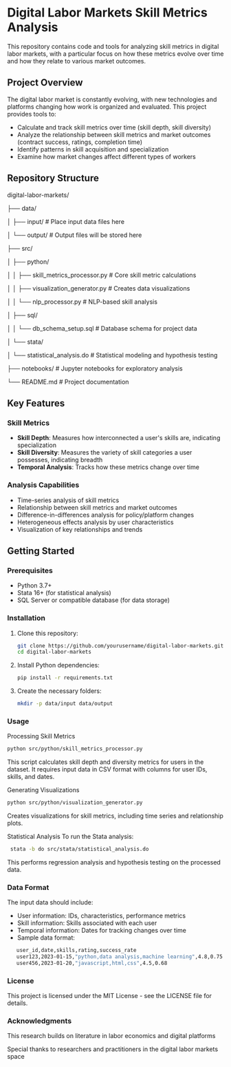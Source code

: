 # Digital Labor Markets Skill Metrics Analysis

This repository contains code and tools for analyzing skill metrics in digital labor markets, with a particular focus on how these metrics evolve over time and how they relate to various market outcomes.

## Project Overview

The digital labor market is constantly evolving, with new technologies and platforms changing how work is organized and evaluated. This project provides tools to:

- Calculate and track skill metrics over time (skill depth, skill diversity)
- Analyze the relationship between skill metrics and market outcomes (contract success, ratings, completion time)
- Identify patterns in skill acquisition and specialization
- Examine how market changes affect different types of workers

## Repository Structure
digital-labor-markets/

├── data/

│ ├── input/ # Place input data files here

│ └── output/ # Output files will be stored here


├── src/

│ ├── python/

│ │ ├── skill_metrics_processor.py # Core skill metric calculations

│ │ ├── visualization_generator.py # Creates data visualizations

│ │ └── nlp_processor.py # NLP-based skill analysis

│ ├── sql/

│ │ └── db_schema_setup.sql # Database schema for project data

│ └── stata/

│ └── statistical_analysis.do # Statistical modeling and hypothesis testing

├── notebooks/ # Jupyter notebooks for exploratory analysis

└── README.md # Project documentation



## Key Features

### Skill Metrics

- **Skill Depth**: Measures how interconnected a user's skills are, indicating specialization
- **Skill Diversity**: Measures the variety of skill categories a user possesses, indicating breadth
- **Temporal Analysis**: Tracks how these metrics change over time

### Analysis Capabilities

- Time-series analysis of skill metrics
- Relationship between skill metrics and market outcomes
- Difference-in-differences analysis for policy/platform changes
- Heterogeneous effects analysis by user characteristics
- Visualization of key relationships and trends

## Getting Started

### Prerequisites

- Python 3.7+
- Stata 16+ (for statistical analysis)
- SQL Server or compatible database (for data storage)

### Installation

1. Clone this repository:

   ```bash
   git clone https://github.com/yourusername/digital-labor-markets.git
   cd digital-labor-markets

2. Install Python dependencies:
   ```bash
   pip install -r requirements.txt
   
3. Create the necessary folders:
   ```bash
   mkdir -p data/input data/output

### Usage
Processing Skill Metrics
   ```bash
   python src/python/skill_metrics_processor.py
```
This script calculates skill depth and diversity metrics for users in the dataset. It requires input data in CSV format with columns for user IDs, skills, and dates.

Generating Visualizations
   ```bash
  python src/python/visualization_generator.py
```
Creates visualizations for skill metrics, including time series and relationship plots.

Statistical Analysis
To run the Stata analysis:
```bash
 stata -b do src/stata/statistical_analysis.do
```
This performs regression analysis and hypothesis testing on the processed data.

### Data Format
The input data should include:
- User information: IDs, characteristics, performance metrics
- Skill information: Skills associated with each user
- Temporal information: Dates for tracking changes over time
- Sample data format:
```bash
   user_id,date,skills,rating,success_rate
   user123,2023-01-15,"python,data analysis,machine learning",4.8,0.75
   user456,2023-01-20,"javascript,html,css",4.5,0.68
```

### License
This project is licensed under the MIT License - see the LICENSE file for details.

### Acknowledgments
This research builds on literature in labor economics and digital platforms

Special thanks to researchers and practitioners in the digital labor markets space

